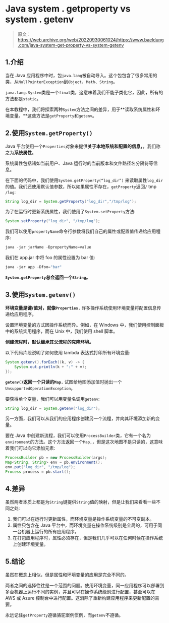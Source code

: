 # Java system . getproperty vs system . getenv

> 原文：<https://web.archive.org/web/20220930061024/https://www.baeldung.com/java-system-get-property-vs-system-getenv>

## 1.介绍

当在 Java 应用程序中时，包`java.lang`被自动导入。这个包包含了很多常用的类，从`NullPointerException`到`Object`、`Math`、`String`。

`java.lang.System`类是一个`final`类，这意味着我们不能子类化它，因此，所有的方法都是`static`。

在本教程中，我们将探索两种`System`方法之间的差异，用于**读取系统属性和环境变量。**这些方法是`getProperty`和`getenv`。

## 2.使用`System.getProperty()`

Java 平台使用一个`Properties`对象来提供**关于本地系统和配置的信息，**，我们称之为**系统属性**。

系统属性包括诸如当前用户、Java 运行时的当前版本和文件路径名分隔符等信息。

在下面的代码中，我们使用`System.getProperty(“log_dir”)` 来读取属性`log_dir`的值。我们还使用默认值参数，所以如果属性不存在，`getProperty`返回`/` tmp `/log`:

```java
String log_dir = System.getProperty("log_dir","/tmp/log"); 
```

为了在运行时更新系统属性，我们使用了`System.setProperty`方法:

```java
System.setProperty("log_dir", "/tmp/log");
```

我们可以使用`propertyName`命令行参数将我们自己的属性或配置值传递给应用程序:

```java
java -jar jarName -DpropertyName=value
```

我们在 app.jar 中将 foo 的属性设置为 bar 值:

```java
java -jar app -Dfoo="bar"
```

**`System.getProperty`总会返回一个`String`。**

## 3.使用`System.getenv()`

**环境变量是键/值对，就像`Properties.`** 许多操作系统使用环境变量将配置信息传递给应用程序。

设置环境变量的方式因操作系统而异。例如，在 Windows 中，我们使用控制面板中的系统实用程序，而在 Unix 中，我们使用 shell 脚本。

**创建流程时，默认继承其父流程的克隆环境。**

以下代码片段说明了如何使用 lambda 表达式打印所有环境变量:

```java
System.getenv().forEach((k, v) -> {
    System.out.println(k + ":" + v);
}); 
```

**`getenv()`返回一个只读的`Map.`** 试图给地图添加值时抛出一个`UnsupportedOperationException`。

要获得单个变量，我们可以用变量名调用`getenv`:

```java
String log_dir = System.getenv("log_dir");
```

另一方面，我们可以从我们的应用程序创建另一个流程，并向其环境添加新的变量。

要在 Java 中创建新流程，我们可以使用`ProcessBuilder`类，它有一个名为`environment`的方法。这个方法返回一个`Map,`，但是这次地图不是只读的，这意味着我们可以向它添加元素:

```java
ProcessBuilder pb = new ProcessBuilder(args);
Map<String, String> env = pb.environment();
env.put("log_dir", "/tmp/log");
Process process = pb.start();
```

## 4.差异

虽然两者本质上都是为`String`键提供`String`值的映射，但是让我们来看看一些不同之处:

1.  我们可以在运行时更新属性，而环境变量是操作系统变量的不可变副本。
2.  属性只包含在 Java 平台中，而环境变量在操作系统级别是全局的，可用于同一台机器上运行的所有应用程序。
3.  在打包应用程序时，属性必须存在，但是我们几乎可以在任何时候在操作系统上创建环境变量。

## 5.结论

虽然在概念上相似，但是属性和环境变量的应用是完全不同的。

两者之间的选择往往是一个范围的问题。使用环境变量，同一应用程序可以部署到多台机器上运行不同的实例，并且可以在操作系统级别进行配置，甚至可以在 AWS 或 Azure 控制台中进行配置。这消除了重新构建应用程序来更新配置的需要。

永远记住`getProperty`遵循骆驼案例惯例，而`getenv`不遵循。